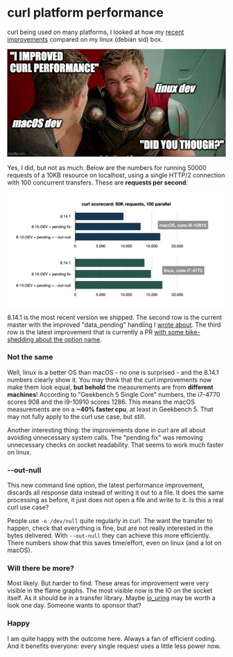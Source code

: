 # curl platform performance

curl being used on many platforms, I looked at how my [recent improvements](curl-req-perf.md) compared on my linux (debian sid) box.


![Curl Request Flame Graph](./images/macos-linux-improve.png)

Yes, I did, but not as much. Below are the numbers for running 50000 requests of a 10KB resource on localhost, using a single HTTP/2 connection with 100 concurrent transfers. These are **requests per second**:

![Curl Request Scorecard MacOS vs Linux](./images/curl-req-perf-8.15.png)

8.14.1 is the most recent version we shipped. The second row is the current master with the improved "data_pending" handling I [wrote about](curl-req-perf.md). The third row is the latest improvement that is currently a PR [with some bike-shedding about the option name](https://github.com/curl/curl/pull/17800).

### Not the same

Well, linux is a better OS than macOS - no one is surprised - and the 8.14.1 numbers clearly show it. You may think that the curl improvements now make them look equal, **but behold** the measurements are from **different machines**! According to "Geekbench 5 Single Core" numbers, the i7-4770 scores 908 and the i9-10910 scores 1286. This means the macOS measurements are on a **~40% faster cpu**, at least in Geekbench 5. That may not fully apply to the curl use case, but still.

Another interesting thing: the improvements done in curl are all about avoiding unnecessary system calls. The "pending fix" was removing unnecessary checks on socket readability. That seems to work much faster on linux.

### --out-null

This new command line option, the latest performance improvement, discards all response data instead of writing it out to a file. It does the same processing as before, it just does not open a file and write to it. Is this a real curl use case?

People use `-o /dev/null` quite regularly in curl. The want the transfer to happen, check that everything is fine, but are not really interested in the bytes delivered. With `--out-null` they can achieve this more efficiently. There numbers show that this saves time/effort, even on linux (and a lot on macOS).

### Will there be more?

Most likely. But harder to find. These areas for improvement were very visible in the flame graphs. The most visible now is the IO on the socket itself. As it should be in a transfer library. Maybe [io_uring](https://en.wikipedia.org/wiki/Io_uring) may be worth a look one day. Someone wants to sponsor that?

### Happy

I am quite happy with the outcome here. Always a fan of efficient coding. And it benefits everyone: every single request uses a little less power now.
